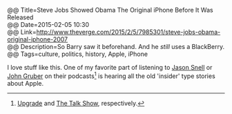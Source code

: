 @@ Title=Steve Jobs Showed Obama The Original iPhone Before It Was Released  
@@ Date=2015-02-05 10:30  
@@ Link=http://www.theverge.com/2015/2/5/7985301/steve-jobs-obama-original-iphone-2007  
@@ Description=So Barry saw it beforehand. And he *still* uses a BlackBerry.  
@@ Tags=culture, politics, history, Apple, iPhone  

I love stuff like this. One of my favorite part of listening to [Jason Snell](twitter.com/jsnell) or [John Gruber](twitter.com/gruber) on their podcasts[^p] is hearing all the old 'insider' type stories about Apple. 

[^p]: [Upgrade](http://www.relay.fm/upgrade) and [The Talk Show](http://daringfireball.net/thetalkshow/), respectively.